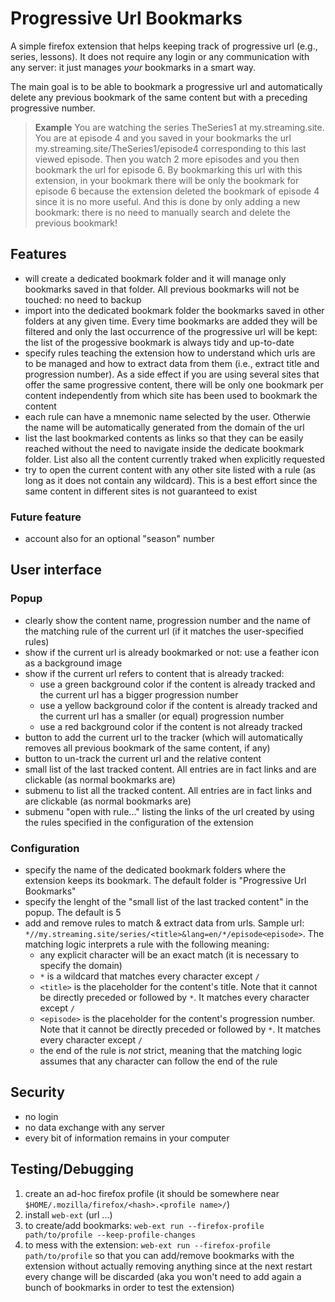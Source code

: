 # Progressive Url Bookmarks

A simple firefox extension that helps keeping track of progressive url (e.g., series, lessons).
It does not require any login or any communication with any server: it just manages *your* bookmarks in a smart way.

The main goal is to be able to bookmark a progressive url and automatically delete any previous bookmark of the same content but with a preceding progressive number.
> **Example**
> You are watching the series TheSeries1 at my.streaming.site. You are at episode 4 and you saved in your bookmarks the url my.streaming.site/TheSeries1/episode4 corresponding to this last viewed episode. 
> Then you watch 2 more episodes and you then bookmark the url for episode 6.
> By bookmarking this url with this extension, in your bookmark there will be only the bookmark for episode 6 because the extension deleted the bookmark of episode 4 since it is no more useful. And this is done by only adding a new bookmark: there is no need to manually search and delete the previous bookmark!

## Features
* will create a dedicated bookmark folder and it will manage only bookmarks saved in that folder. All previous bookmarks will not be touched: no need to backup
* import into the dedicated bookmark folder the bookmarks saved in other folders at any given time. Every time bookmarks are added they will be filtered and only the last occurrence of the progressive url will be kept: the list of the progessive bookmark is always tidy and up-to-date
* specify rules teaching the extension how to understand which urls are to be managed and how to extract data from them (i.e., extract title and progression number). As a side effect if you are using several sites that offer the same progressive content, there will be only one bookmark per content independently from which site has been used to bookmark the content
* each rule can have a mnemonic name selected by the user. Otherwie the name will be automatically generated from the domain of the url
* list the last bookmarked contents as links so that they can be easily reached without the need to navigate inside the dedicate bookmark folder. List also all the content currently traked when explicitly requested
* try to open the current content with any other site listed with a rule (as long as it does not contain any wildcard). This is a best effort since the same content in different sites is not guaranteed to exist

### Future feature
* account also for an optional "season" number

## User interface
### Popup
* clearly show the content name, progression number and the name of the matching rule of the current url (if it matches the user-specified rules)
* show if the current url is already bookmarked or not: use a feather icon as a background image
* show if the current url refers to content that is already tracked:
   * use a green background color if the content is already tracked and the current url has a bigger progression number
   * use a yellow background color if the content is already tracked and the current url has a smaller (or equal) progression number
   * use a red background color if the content is not already tracked
* button to add the current url to the tracker (which will automatically removes all previous bookmark of the same content, if any)
* button to un-track the current url and the relative content
* small list of the last tracked content. All entries are in fact links and are clickable (as normal bookmarks are)
* submenu to list all the tracked content. All entries are in fact links and are clickable (as normal bookmarks are)
* submenu "open with rule..." listing the links of the url created by using the rules specified in the configuration of the extension

### Configuration
* specify the name of the dedicated bookmark folders where the extension keeps its bookmark. The default folder is "Progressive Url Bookmarks"
* specify the lenght of the "small list of the last tracked content" in the popup. The default is 5
* add and remove rules to match & extract data from urls. Sample url: `*//my.streaming.site/series/<title>&lang=en/*/episode<episode>`. The matching logic interprets a rule with the following meaning:
   * any explicit character will be an exact match (it is necessary to specify the domain)
   * `*` is a wildcard that matches every character except `/`
   * `<title>` is the placeholder for the content's title. Note that it cannot be directly preceded or followed by `*`. It matches every character except `/`
   * `<episode>` is the placeholder for the content's progression number. Note that it cannot be directly preceded or followed by `*`. It matches every character except `/`
   * the end of the rule is *not* strict, meaning that the matching logic assumes that any character can follow the end of the rule


## Security
* no login
* no data exchange with any server
* every bit of information remains in your computer


## Testing/Debugging

1. create an ad-hoc firefox profile (it should be somewhere near `$HOME/.mozilla/firefox/<hash>.<profile name>/`)
2. install `web-ext` (url ...)
3. to create/add bookmarks: `web-ext run --firefox-profile path/to/profile --keep-profile-changes`
4. to mess with the extension: `web-ext run --firefox-profile path/to/profile` so that you can add/remove bookmarks with the extension without actually removing anything since at the next restart every change will be discarded (aka you won't need to add again a bunch of bookmarks in order to test the extension)
